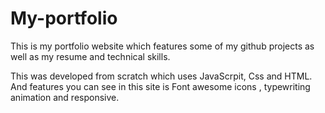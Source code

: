 # My-portfolio

This is my portfolio website which features some of my github projects as well as my resume and technical skills.

This was developed from scratch which uses JavaScrpit, Css and HTML. And features you can see in this site is Font awesome icons , typewriting animation and responsive.
